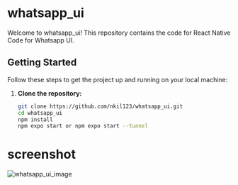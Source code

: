 

# whatsapp_ui
Welcome to whatsapp_ui! This repository contains the code for React Native Code for Whatsapp UI.

## Getting Started

Follow these steps to get the project up and running on your local machine:

1. **Clone the repository:** 

   ```bash
   git clone https://github.com/nkil123/whatsapp_ui.git
   cd whatsapp_ui
   npm install
   npm expo start or npm expo start --tunnel

# screenshot
![whatsapp_ui_image](https://github.com/nkil123/whatsapp_ui/assets/86908368/fc854ed2-eba4-407d-905d-3a525c89b92f)
